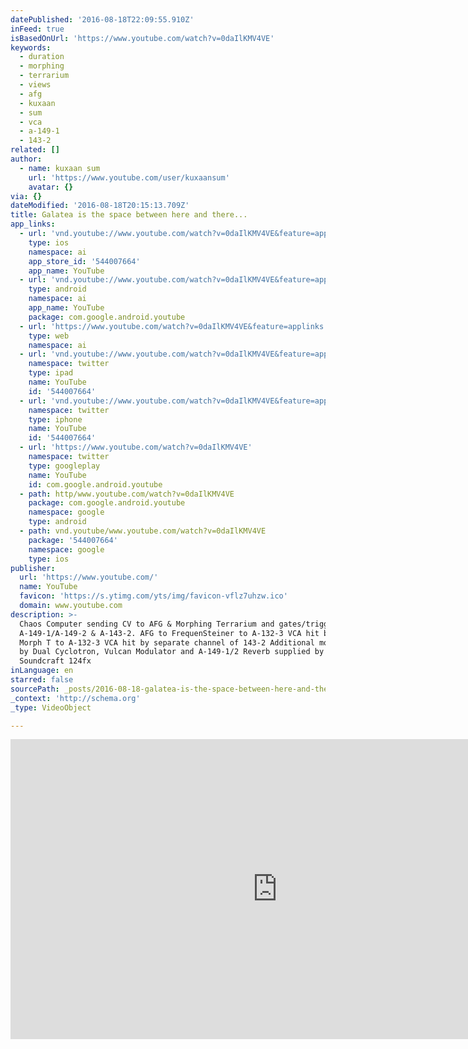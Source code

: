 ```yaml
---
datePublished: '2016-08-18T22:09:55.910Z'
inFeed: true
isBasedOnUrl: 'https://www.youtube.com/watch?v=0daIlKMV4VE'
keywords:
  - duration
  - morphing
  - terrarium
  - views
  - afg
  - kuxaan
  - sum
  - vca
  - a-149-1
  - 143-2
related: []
author:
  - name: kuxaan sum
    url: 'https://www.youtube.com/user/kuxaansum'
    avatar: {}
via: {}
dateModified: '2016-08-18T20:15:13.709Z'
title: Galatea is the space between here and there...
app_links:
  - url: 'vnd.youtube://www.youtube.com/watch?v=0daIlKMV4VE&feature=applinks'
    type: ios
    namespace: ai
    app_store_id: '544007664'
    app_name: YouTube
  - url: 'vnd.youtube://www.youtube.com/watch?v=0daIlKMV4VE&feature=applinks'
    type: android
    namespace: ai
    app_name: YouTube
    package: com.google.android.youtube
  - url: 'https://www.youtube.com/watch?v=0daIlKMV4VE&feature=applinks'
    type: web
    namespace: ai
  - url: 'vnd.youtube://www.youtube.com/watch?v=0daIlKMV4VE&feature=applinks'
    namespace: twitter
    type: ipad
    name: YouTube
    id: '544007664'
  - url: 'vnd.youtube://www.youtube.com/watch?v=0daIlKMV4VE&feature=applinks'
    namespace: twitter
    type: iphone
    name: YouTube
    id: '544007664'
  - url: 'https://www.youtube.com/watch?v=0daIlKMV4VE'
    namespace: twitter
    type: googleplay
    name: YouTube
    id: com.google.android.youtube
  - path: http/www.youtube.com/watch?v=0daIlKMV4VE
    package: com.google.android.youtube
    namespace: google
    type: android
  - path: vnd.youtube/www.youtube.com/watch?v=0daIlKMV4VE
    package: '544007664'
    namespace: google
    type: ios
publisher:
  url: 'https://www.youtube.com/'
  name: YouTube
  favicon: 'https://s.ytimg.com/yts/img/favicon-vflz7uhzw.ico'
  domain: www.youtube.com
description: >-
  Chaos Computer sending CV to AFG & Morphing Terrarium and gates/triggers to
  A-149-1/A-149-2 & A-143-2. AFG to FrequenSteiner to A-132-3 VCA hit by 143-2
  Morph T to A-132-3 VCA hit by separate channel of 143-2 Additional modulation
  by Dual Cyclotron, Vulcan Modulator and A-149-1/2 Reverb supplied by
  Soundcraft 124fx
inLanguage: en
starred: false
sourcePath: _posts/2016-08-18-galatea-is-the-space-between-here-and-there.md
_context: 'http://schema.org'
_type: VideoObject

---
```

<iframe src="https://cdn.embedly.com/widgets/media.html?src=https%3A%2F%2Fwww.youtube.com%2Fembed%2F0daIlKMV4VE%3Ffeature%3Doembed&amp;url=http%3A%2F%2Fwww.youtube.com%2Fwatch%3Fv%3D0daIlKMV4VE&amp;image=https%3A%2F%2Fi.ytimg.com%2Fvi%2F0daIlKMV4VE%2Fhqdefault.jpg&amp;key=b7d04c9b404c499eba89ee7072e1c4f7&amp;type=text%2Fhtml&amp;schema=youtube" width="854" height="480" scrolling="no" frameborder="0" allowfullscreen="" style=""></iframe>